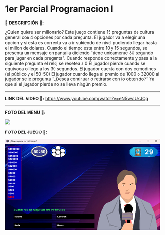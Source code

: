 # 1er Parcial Programacion I

**🌈 DESCRIPCIÓN 🌈:**

¿Quien quiere ser millonario? Este juego contiene 15 preguntas de cultura general con 4 opciones por cada pregunta. El jugador va a elegir una opcion y si esta es correcta va a ir subiendo de nivel pudiendo llegar hasta el millon de dolares.
Cuando el tiempo esta entre 10 y 15 segundos, se presenta un mensaje en pantalla diciendo "tiene unicamente 30 segundo para jugar en cada pregunta".
Cuando responde correctamente y pasa a la siguiente pregunta el reloj se resetea a 0
El jugador pierde cuando se equivoca o llego a los 30 segundos.
El jugador cuenta con dos comodines (el público y el 50-50)
El jugador cuando llega al premio de 1000 o 32000 al jugador se le pregunta "¿Desea continuar o retirarse con lo obtenido?" Ya que si el jugador pierde no se lleva ningún premio.

----------------------------

**LINK DEL VIDEO 👾:**  https://www.youtube.com/watch?v=eN5wvIUkJCg

----------------------------


**FOTO DEL MENU 👑:**

![]([[imagenes/imagen_menu.jpg](https://github.com/MatiasTanoni/QuienQuiereSerMillonario/blob/master/imagenes/Captura%20de%20pantalla%202023-11-24%20185428.png)](https://raw.githubusercontent.com/MatiasTanoni/QuienQuiereSerMillonario/refs/heads/master/imagenes/Captura%20de%20pantalla%202023-11-24%20190208.png))

**FOTO DEL JUEGO 🐧:**

![Descripción](imagenes/Captura%20de%20pantalla%202023-11-24%20190208.png)

